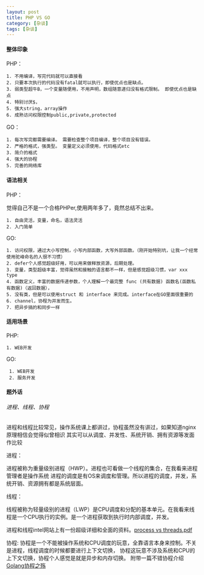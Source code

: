 ```yaml
---
layout: post
title: PHP VS GO
category: [杂谈]
tags: [杂谈]
---
```



#### 整体印象
PHP：

	1. 不用编译，写完代码就可以直接看
	2. 只要本次执行的代码没有fatal就可以执行，即使优点也是缺点。
	3. 弱类型超牛B，一个变量随便用，不用声明，数组随意递归没有格式限制。 即使优点也是缺点
	4. 特别讨厌$，
	5. 强大string，array操作
	6. 成熟访问权限控制public,private,protected

GO：

	1. 每次写完都需要编译。 需要检查整个项目编译，整个项目没有错误。
	2. 严格的格式，强类型。 变量定义必须使用，代码格式etc
	3. 简介的格式
	4. 强大的协程
	5. 完善的网络库

#### 语法相关
PHP：

  觉得自己不是一个合格PHPer,使用两年多了，竟然总结不出来。

	1. 自由灵活，变量，命名，语法灵活
	2. 入门简单


GO:

	1. 访问权限，通过大小写控制，小写内部函数，大写外部函数。（刚开始特别坑，让我一个经常使用驼峰命名的人很不习惯）
	2. defer个人感觉超级好用，可以用来做释放资源，后期处理。
	3. 变量，类型超级丰富，觉得虽然和接触的语言都不一样，但是感觉超级习惯，var xxx type
	4. 函数定义，丰富的数据传递参数，个人理解一个最完整 func (共有数据) 函数名(函数私有数据)（返回数据），
	5. 没有类，但是可以使用struct 和 interface 来完成。interface在GO里面很重要的
	6. channel，协程为并发而生。
	7. 把异步搞的和同步一样


#### 适用场景

PHP:

	1. WEB开发

GO:

     1. WEB开发
     2. 服务开发

#### 题外话

###### 进程、线程、协程
进程和线程比较常见，操作系统课上都讲过，协程虽然没有讲过，如果知道nginx原理相信会觉得似曾相识
其实可以从调度、并发性、系统开销、拥有资源等发面作比较

进程：

进程被称为重量级别进程（HWP）。进程也可看做一个线程的集合，在我看来进程管理者是操作系统
进程的调度是有OS来调度和管理。所以进程的调度，并发，系统开销、资源拥有都是系统层面。


线程：

线程被称为轻量级别的进程（LWP）是CPU调度和分配的基本单元。在我看来线程是一个CPU执行的实例。是一个进程获取到执行时内部调度，并发。

进程和线程intel网站上有一份超级详细和全面的资料。[process vs threads.pdf](https://software.intel.com/sites/default/files/m/5/7/f/a/b/12568-2.1.1_e7_ba_bf_e7_a8_8b_e4_b8_8e_e8_bf_9b_e7_a8_8b_e7_9a_84_e5_8c_ba_e5_88_ab.pdf)

协程:
协程是一个不能被操作系统和CPU调度的玩意，全靠语言本身来控制。不关是进程，线程调度的时候都要进行上下文切换， 协程这玩意不涉及系统和CPU的上下文切换，协程个人感觉是就是异步和内存切换。
附带一篇不错协程介绍[Golang协程之殇](http://blog.imisko.com/2017/08/02/golang-coroutine/)







